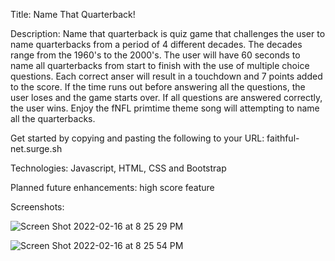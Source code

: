 Title:
Name That Quarterback!

Description:
Name that quarterback is quiz game that challenges the user to name quarterbacks from a period of 4 different decades. The decades range from the 1960's to the 2000's. The user will have 60 seconds to name all quarterbacks from start to finish with the use of multiple choice questions. Each correct anser will result in a touchdown and 7 points added to the score. If the time runs out before answering all the questions, the user loses and the game starts over. If all questions are answered correctly, the user wins. Enjoy the fNFL primtime theme song will attempting to name all the quarterbacks.

Get started by copying and pasting the following to your URL: 
faithful-net.surge.sh

Technologies:
Javascript, HTML, CSS and Bootstrap

Planned future enhancements:
high score feature

Screenshots:

![Screen Shot 2022-02-16 at 8 25 29 PM](https://user-images.githubusercontent.com/14199129/154386497-fbceb713-3154-4cc0-8c1b-e17999b9622f.png)

![Screen Shot 2022-02-16 at 8 25 54 PM](https://user-images.githubusercontent.com/14199129/154386525-eccb9529-4899-4f7c-9bb6-203f2bba2ad8.png)
